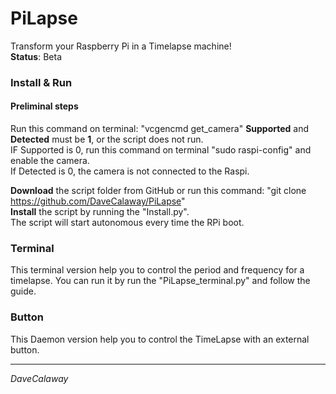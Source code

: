 # PiLapse
Transform your Raspberry Pi in a Timelapse machine!  
**Status**: Beta

### Install & Run
#### Preliminal steps
Run this command on terminal: "vcgencmd get_camera"
**Supported** and **Detected** must be **1**, or the script does not run.   
IF Supported is 0, run this command on terminal "sudo raspi-config" and enable the camera.   
If Detected is 0, the camera is not connected to the Raspi.   

**Download** the script folder from GitHub or run this command: "git clone https://github.com/DaveCalaway/PiLapse"   
**Install** the script by running the "Install.py".  
The script will start autonomous every time the RPi boot.   


### Terminal
This terminal version help you to control the period and frequency for a timelapse.
You can run it by run the "PiLapse_terminal.py" and follow the guide.   


### Button
This Daemon version help you to control the TimeLapse with an external button.   

----------
*DaveCalaway*
